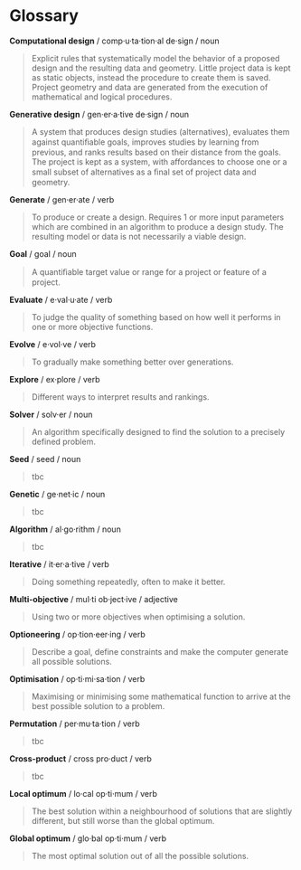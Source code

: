 # Glossary

**Computational design** / comp·u·ta·tion·al de·sign / noun

> Explicit rules that systematically model the behavior of a proposed design and the resulting data and geometry. Little project data is kept as static objects, instead the procedure to create them is saved. Project geometry and data are generated from the execution of mathematical and logical procedures.

**Generative design** / gen·er·a·tive de·sign / noun

> A system that produces design studies \(alternatives\), evaluates them against quantiﬁable goals, improves studies by learning from previous, and ranks results based on their distance from the goals. The project is kept as a system, with affordances to choose one or a small subset of alternatives as a ﬁnal set of project data and geometry.

**Generate** / gen·er·ate / verb

> To produce or create a design. Requires 1 or more input parameters which are combined in an algorithm to produce a design study. The resulting model or data is not necessarily a viable design.

**Goal** / goal / noun

> A quantiﬁable target value or range for a project or feature of a project.

**Evaluate** / e·val·u·ate / verb

> To judge the quality of something based on how well it performs in one or more objective functions.

**Evolve** / e·vol·ve / verb

> To gradually make something better over generations.

**Explore** / ex·plore / verb

> Different ways to interpret results and rankings.

**Solver** / solv·er / noun

> An algorithm specifically designed to find the solution to a precisely defined problem.

**Seed** / seed / noun

> tbc

**Genetic** / ge·net·ic / noun

> tbc

**Algorithm** / al·go·rithm / noun

> tbc

**Iterative** / it·er·a·tive / verb

> Doing something repeatedly, often to make it better.

**Multi-objective** / mul·ti ob·ject·ive / adjective

> Using two or more objectives when optimising a solution.

**Optioneering** / op·tion·eer·ing / verb

> Describe a goal, define constraints and make the computer generate all possible solutions.

**Optimisation** / op·ti·mi·sa·tion / verb

> Maximising or minimising some mathematical function to arrive at the best possible solution to a problem.

**Permutation** / per·mu·ta·tion / verb

> tbc

**Cross-product** / cross pro·duct / verb

> tbc

**Local optimum** / lo·cal op·ti·mum / verb

> The best solution within a neighbourhood of solutions that are slightly different, but still worse than the global optimum.

**Global optimum** / glo·bal op·ti·mum / verb

> The most optimal solution out of all the possible solutions.

